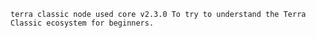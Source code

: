 `terra classic node used core v2.3.0 To try to understand the Terra Classic ecosystem for beginners.`
